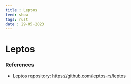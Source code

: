 ```yaml
---
title : Leptos
feed: show
tags: rust
date : 29-05-2023
---
```


# Leptos

### References

- Leptos repository: https://github.com/leptos-rs/leptos
